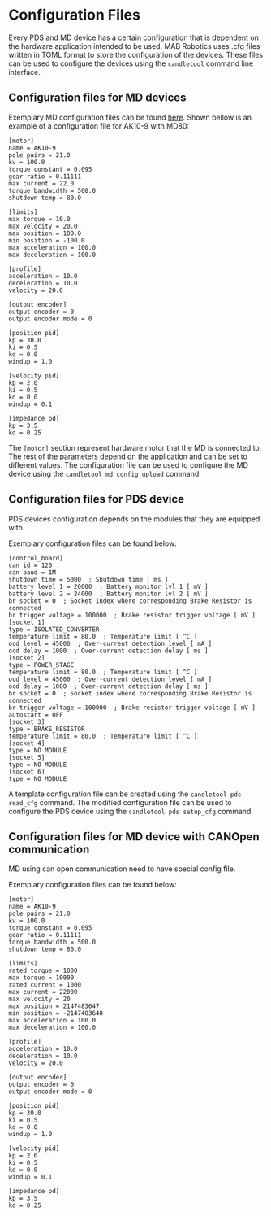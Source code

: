 # Configuration Files

Every PDS and MD device has a certain configuration that is dependent on the hardware application
intended to be used. MAB Robotics uses .cfg files written in TOML format to store the configuration
of the devices. These files can be used to configure the devices using the `candletool` command line
interface.

## Configuration files for MD devices

Exemplary MD configuration files can be found
[here](https://github.com/mabrobotics/CANdle-SDK/tree/main/candletool/template_package/etc/candletool/config/motors).
Shown bellow is an example of a configuration file for AK10-9 with MD80:

```
[motor]
name = AK10-9
pole pairs = 21.0
kv = 100.0
torque constant = 0.095
gear ratio = 0.11111
max current = 22.0
torque bandwidth = 500.0
shutdown temp = 80.0

[limits]
max torque = 10.0
max velocity = 20.0
max position = 100.0
min position = -100.0
max acceleration = 100.0
max deceleration = 100.0

[profile]
acceleration = 10.0
deceleration = 10.0
velocity = 20.0

[output encoder]
output encoder = 0
output encoder mode = 0

[position pid]
kp = 30.0
ki = 0.5
kd = 0.0
windup = 1.0

[velocity pid]
kp = 2.0
ki = 0.5
kd = 0.0
windup = 0.1

[impedance pd]
kp = 3.5
kd = 0.25
```

The `[motor]` section represent hardware motor that the MD is connected to. The rest of the
parameters depend on the application and can be set to different values. The configuration file can
be used to configure the MD device using the `candletool md config upload` command.

## Configuration files for PDS device

PDS devices configuration depends on the modules that they are equipped with.

Exemplary configuration files can be found below:

```
[control_board]
can id = 120
can baud = 1M
shutdown time = 5000  ; Shutdown time [ ms ]
battery level 1 = 20000  ; Battery monitor lvl 1 [ mV ]
battery level 2 = 24000  ; Battery monitor lvl 2 [ mV ]
br socket = 0  ; Socket index where corresponding Brake Resistor is connected
br trigger voltage = 100000  ; Brake resistor trigger voltage [ mV ]
[socket 1]
type = ISOLATED_CONVERTER
temperature limit = 80.0  ; Temperature limit [ ^C ]
ocd level = 45000  ; Over-current detection level [ mA ]
ocd delay = 1000  ; Over-current detection delay [ ms ]
[socket 2]
type = POWER_STAGE
temperature limit = 80.0  ; Temperature limit [ ^C ]
ocd level = 45000  ; Over-current detection level [ mA ]
ocd delay = 1000  ; Over-current detection delay [ ms ]
br socket = 0  ; Socket index where corresponding Brake Resistor is connected
br trigger voltage = 100000  ; Brake resistor trigger voltage [ mV ]
autostart = OFF
[socket 3]
type = BRAKE_RESISTOR
temperature limit = 80.0  ; Temperature limit [ ^C ]
[socket 4]
type = NO MODULE
[socket 5]
type = NO MODULE
[socket 6]
type = NO MODULE
```

A template configuration file can be created using the `candletool pds read_cfg` command. The
modified configuration file can be used to configure the PDS device using the
`candletool pds setup_cfg` command.

## Configuration files for MD device with CANOpen communication

MD using can open communication need to have special config file.

Exemplary configuration files can be found below:

```
[motor]
name = AK10-9
pole pairs = 21.0
kv = 100.0
torque constant = 0.095
gear ratio = 0.11111
torque bandwidth = 500.0
shutdown temp = 80.0

[limits]
rated torque = 1000
max torque = 10000
rated current = 1000
max current = 22000
max velocity = 20
max position = 2147483647
min position = -2147483648
max acceleration = 100.0
max deceleration = 100.0

[profile]
acceleration = 10.0
deceleration = 10.0
velocity = 20.0

[output encoder]
output encoder = 0
output encoder mode = 0

[position pid]
kp = 30.0
ki = 0.5
kd = 0.0
windup = 1.0

[velocity pid]
kp = 2.0
ki = 0.5
kd = 0.0
windup = 0.1

[impedance pd]
kp = 3.5
kd = 0.25
```
